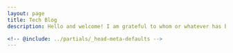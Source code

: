 ```yaml
---
layout: page
title: Tech Blog
description: Hello and welcome! I am grateful to whom or whatever has brought you here. Posts on this blog will mostly cover development topics. Enjoy!

<!-- @include: ../partials/_head-meta-defaults -->
---
```

<script setup>
import Blog from '../.vitepress/components/Blog.vue'
</script>

<suspense>
    <Blog></Blog>
</suspense>
